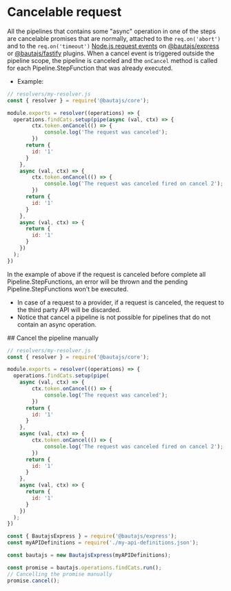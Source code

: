 # Cancelable request

All the pipelines that contains some "async" operation in one of the steps are cancelable promises that are normally, attached to the `req.on('abort')` and to the `req.on('timeout')` [Node.js request events](https://nodejs.org/api/http.html#http_class_http_clientrequest) on [@bautajs/express](../packages/bautajs-express) or [@bautajs/fastify](../packages/bautajs-fastify) plugins.
When a cancel event is triggered outside the pipeline scope, the pipeline is canceled and the `onCancel` method is called for each Pipeline.StepFunction that was already executed.

- Example:
```js
// resolvers/my-resolver.js
const { resolver } = require('@bautajs/core');

module.exports = resolver((operations) => {
  operations.findCats.setup(pipe(async (val, ctx) => {
        ctx.token.onCancel(() => {
            console.log('The request was canceled');
        })
      return {
        id: '1'
      }
    },
    async (val, ctx) => {
        ctx.token.onCancel(() => {
            console.log('The request was canceled fired on cancel 2');
        })
      return {
        id: '1'
      }
    },
    async (val, ctx) => {
      return {
        id: '1'
      }
    })
  );
})
```

In the example of above if the request is canceled before complete all Pipeline.StepFunctions, an error will be thrown and the pending Pipeline.StepFunctions won't be executed.

- In case of a request to a provider, if a request is canceled, the request to the third party API will be discarded.
- Notice that cancel a pipeline is not possible for pipelines that do not contain an async operation.

## Cancel the pipeline manually

```js
// resolvers/my-resolver.js
const { resolver } = require('@bautajs/core');

module.exports = resolver((operations) => {
  operations.findCats.setup(pipe(
    async (val, ctx) => {
        ctx.token.onCancel(() => {
            console.log('The request was canceled');
        })
      return {
        id: '1'
      }
    },
    async (val, ctx) => {
        ctx.token.onCancel(() => {
            console.log('The request was canceled fired on cancel 2');
        })
      return {
        id: '1'
      }
    },
    async (val, ctx) => {
      return {
        id: '1'
      }
    })
  );
})
```

```js
const { BautajsExpress } = require('@bautajs/express');
const myAPIDefinitions = require('./my-api-definitions.json');

const bautajs = new BautajsExpress(myAPIDefinitions);

const promise = bautajs.operations.findCats.run();
// Cancelling the promise manually
promise.cancel();
```